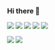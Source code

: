 ### Hi there 👋

<!--
**hyemin23/hyemin23** is a ✨ _special_ ✨ repository because its `README.md` (this file) appears on your GitHub profile.

Here are some ideas to get you started:

- 🔭 I’m currently working on ...
- 🌱 I’m currently learning ...
- 👯 I’m looking to collaborate on ...
- 🤔 I’m looking for help with ...
- 💬 Ask me about ...
- 📫 How to reach me: ...
- 😄 Pronouns: ...
- ⚡ Fun fact: ...
-->

<a href="https://2ham-s.tistory.com/"><img src="https://img.shields.io/badge/Tech%20Blog-11B48A?style=flat-square&logo=Vimeo&logoColor=white&link=https://2ham-s.tistory.com/"
/></a>
<img src="https://img.shields.io/badge/Java-007396?style=flat-square&logo=java&logoColor=white"/>
<img src="https://img.shields.io/badge/JavaScript-FFCD00?style=flat-square&logo=javaScript&logoColor=white"/>
<img src="https://img.shields.io/badge/CSS3-4285F4?style=flat-square&logo=CSS3&logoColor=white"/>
<img src="https://img.shields.io/badge/MySQL-654FF0?style=flat-square&logo=MySQL&logoColor=white"/>

<img src="https://img.shields.io/badge/Spring-6DB33F?style=flat-square&logo=Spring&logoColor=white"/>

<img src="https://img.shields.io/badge/Spring-6DB33F?style=flat-square&logo=Spring&logoColor=white"/>
